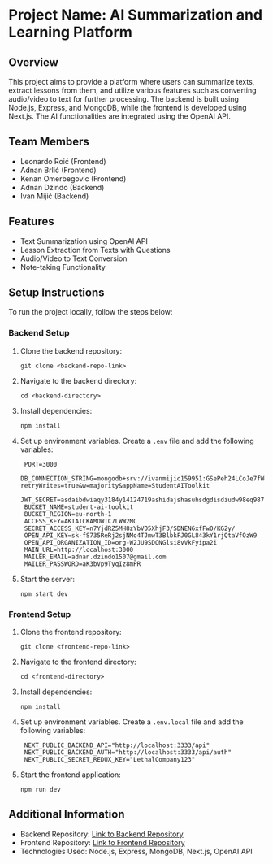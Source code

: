 # Project Name: AI Summarization and Learning Platform

## Overview
This project aims to provide a platform where users can summarize texts, extract lessons from them, and utilize various features such as converting audio/video to text for further processing. The backend is built using Node.js, Express, and MongoDB, while the frontend is developed using Next.js. The AI functionalities are integrated using the OpenAI API.

## Team Members
- Leonardo Roić (Frontend)
- Adnan Brlić (Frontend)
- Kenan Omerbegovic (Frontend)
- Adnan Džindo (Backend)
- Ivan Mijić (Backend)

## Features
- Text Summarization using OpenAI API
- Lesson Extraction from Texts with Questions
- Audio/Video to Text Conversion
- Note-taking Functionality

## Setup Instructions
To run the project locally, follow the steps below:

### Backend Setup
1. Clone the backend repository:
   ```
   git clone <backend-repo-link>
   ```
2. Navigate to the backend directory:
   ```
   cd <backend-directory>
   ```
3. Install dependencies:
   ```
   npm install
   ```
4. Set up environment variables. Create a `.env` file and add the following variables:
   ```
    PORT=3000
    DB_CONNECTION_STRING=mongodb+srv://ivanmijic159951:GSePeh24LCoJe7fW@studentaitoolkit.wtmwuse.mongodb.net/?retryWrites=true&w=majority&appName=StudentAIToolkit
    JWT_SECRET=asdaibdwiaqy3184y14124719ashidajshasuhsdgdisdiudw98eq9871274124719yahdijsaihsi
    BUCKET_NAME=student-ai-toolkit
    BUCKET_REGION=eu-north-1
    ACCESS_KEY=AKIATCKAMOWIC7LWW2MC
    SECRET_ACCESS_KEY=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
    OPEN_API_KEY=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
    OPEN_API_ORGANIZATION_ID=org-W2JU9SDONGlsi8vVkFyipa2i
    MAIN_URL=http://localhost:3000
    MAILER_EMAIL=adnan.dzindo1507@gmail.com
    MAILER_PASSWORD=aK3bVp9TyqIz8mPR

   ```
5. Start the server:
   ```
   npm start dev
   ```

### Frontend Setup
1. Clone the frontend repository:
   ```
   git clone <frontend-repo-link>
   ```
2. Navigate to the frontend directory:
   ```
   cd <frontend-directory>
   ```
3. Install dependencies:
   ```
   npm install
   ```
4. Set up environment variables. Create a `.env.local` file and add the following variables:
   ```
    NEXT_PUBLIC_BACKEND_API="http://localhost:3333/api"
    NEXT_PUBLIC_BACKEND_AUTH="http://localhost:3333/api/auth"
    NEXT_PUBLIC_SECRET_REDUX_KEY="LethalCompany123"
   ```
5. Start the frontend application:
   ```
   npm run dev
   ```

## Additional Information
- Backend Repository: [Link to Backend Repository](https://github.com/IvanMijic0/Edu-AI-API)
- Frontend Repository: [Link to Frontend Repository](https://github.com/FiggyHunter/StudentAIToolsFE)
- Technologies Used: Node.js, Express, MongoDB, Next.js, OpenAI API
